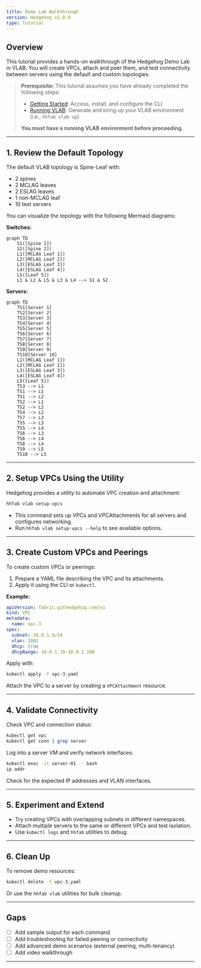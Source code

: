 ```yaml
---
title: Demo Lab Walkthrough
version: Hedgehog v1.0.0
type: Tutorial
---
```


## Overview

This tutorial provides a hands-on walkthrough of the Hedgehog Demo Lab in VLAB. You will create VPCs, attach and peer them, and test connectivity between servers using the default and custom topologies.

> **Prerequisite:**
> This tutorial assumes you have already completed the following steps:
> - [Getting Started](getting-started.md): Access, install, and configure the CLI
> - [Running VLAB](running-vlab.md): Generate and bring up your VLAB environment (i.e., `hhfab vlab up`)
>
> **You must have a running VLAB environment before proceeding.**

---

## 1. Review the Default Topology

The default VLAB topology is Spine-Leaf with:
- 2 spines
- 2 MCLAG leaves
- 2 ESLAG leaves
- 1 non-MCLAG leaf
- 10 test servers

You can visualize the topology with the following Mermaid diagrams:

**Switches:**
```mermaid
graph TD
    S1([Spine 1])
    S2([Spine 2])
    L1([MCLAG Leaf 1])
    L2([MCLAG Leaf 2])
    L3([ESLAG Leaf 3])
    L4([ESLAG Leaf 4])
    L5([Leaf 5])
    L1 & L2 & L5 & L3 & L4 --> S1 & S2
```
**Servers:**
```mermaid
graph TD
    TS1[Server 1]
    TS2[Server 2]
    TS3[Server 3]
    TS4[Server 4]
    TS5[Server 5]
    TS6[Server 6]
    TS7[Server 7]
    TS8[Server 8]
    TS9[Server 9]
    TS10[Server 10]
    L1([MCLAG Leaf 1])
    L2([MCLAG Leaf 2])
    L3([ESLAG Leaf 3])
    L4([ESLAG Leaf 4])
    L5([Leaf 5])
    TS3 --> L1
    TS1 --> L1
    TS1 --> L2
    TS2 --> L1
    TS2 --> L2
    TS4 --> L2
    TS7 --> L3
    TS5 --> L3
    TS5 --> L4
    TS6 --> L3
    TS6 --> L4
    TS8 --> L4
    TS9 --> L5
    TS10 --> L5
```

---

## 2. Setup VPCs Using the Utility

Hedgehog provides a utility to automate VPC creation and attachment:

```bash
hhfab vlab setup-vpcs
```
- This command sets up VPCs and VPCAttachments for all servers and configures networking.
- Run `hhfab vlab setup-vpcs --help` to see available options.

---

## 3. Create Custom VPCs and Peerings

To create custom VPCs or peerings:
1. Prepare a YAML file describing the VPC and its attachments.
2. Apply it using the CLI or `kubectl`.

**Example:**
```yaml
apiVersion: fabric.githedgehog.com/v1
kind: VPC
metadata:
  name: vpc-3
spec:
  subnet: 10.0.1.0/24
  vlan: 1001
  dhcp: true
  dhcpRange: 10.0.1.10-10.0.1.100
```
Apply with:
```bash
kubectl apply -f vpc-3.yaml
```

Attach the VPC to a server by creating a `VPCAttachment` resource.

---

## 4. Validate Connectivity

Check VPC and connection status:
```bash
kubectl get vpc
kubectl get conn | grep server
```

Log into a server VM and verify network interfaces:
```bash
kubectl exec -it server-01 -- bash
ip addr
```
Check for the expected IP addresses and VLAN interfaces.

---

## 5. Experiment and Extend

- Try creating VPCs with overlapping subnets in different namespaces.
- Attach multiple servers to the same or different VPCs and test isolation.
- Use `kubectl logs` and `hhfab` utilities to debug.

---

## 6. Clean Up

To remove demo resources:
```bash
kubectl delete -f vpc-3.yaml
```
Or use the `hhfab vlab` utilities for bulk cleanup.

---

## Gaps
- [ ] Add sample output for each command
- [ ] Add troubleshooting for failed peering or connectivity
- [ ] Add advanced demo scenarios (external peering, multi-tenancy)
- [ ] Add video walkthrough

---

<!--
Diátaxis: Tutorial
Version: Hedgehog v1.0.0
Last updated: 2025-04-22
-->

